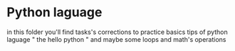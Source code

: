 # Python laguage

in this folder you'll find tasks's corrections to practice basics tips of python laguage " the hello python " and maybe some loops and math's operations
